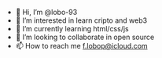 - 👋 Hi, I’m @lobo-93
- 👀 I’m interested in learn cripto and web3
- 🌱 I’m currently learning html/css/js 
- 💞️ I’m looking to collaborate in open source
- 📫 How to reach me f.lobop@icloud.com

<!---
lobo-93/lobo-93 is a ✨ special ✨ repository because its `README.md` (this file) appears on your GitHub profile.
You can click the Preview link to take a look at your changes.
--->
